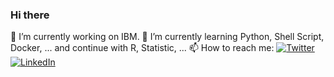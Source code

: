 ### Hi there

🔭 I’m currently working on IBM.
🌱 I’m currently learning Python, Shell Script, Docker, ... and continue with R, Statistic, ...
📫 How to reach me: [![Twitter](https://img.shields.io/twitter/url?color=%231DA1F2&label=Twitter&logo=twitter&logoColor=%231DA1F2&style=flat-square&url=https://twitter.com//th14600)](https://twitter.com//th14600)
[![LinkedIn](https://img.shields.io/twitter/url?color=%230072b1&label=Linkedin&logo=linkedin&logoColor=%230072b1&style=flat-square&url=http://linkedin.com/in/thop)](http://linkedin.com/in/thop)
